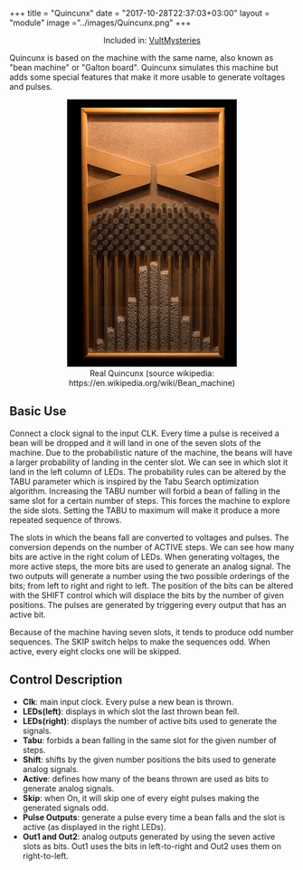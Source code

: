 
+++
title = "Quincunx"
date = "2017-10-28T22:37:03+03:00"
layout = "module"
image ="../images/Quincunx.png"
+++

<center>Included in: <a href="/mysteries/" class="btn btn-primary" role="button">VultMysteries</a> </center>

Quincunx is based on the machine with the same name, also known as "bean machine" or "Galton board". Quincunx simulates this machine but adds some special features that make it more usable to generate voltages and pulses.

<center><img src="../images/Galton_box.jpg"> </center>
<center>Real Quincunx (source wikipedia: https://en.wikipedia.org/wiki/Bean_machine) </center>

## Basic Use

Connect a clock signal to the input CLK. Every time a pulse is received a bean will be dropped and it will land in one of the seven slots of the machine. Due to the probabilistic nature of the machine, the beans will have a larger probability of landing in the center slot. We can see in which slot it land in the left column of LEDs. The probability rules can be altered by the TABU parameter which is inspired by the Tabu Search optimization algorithm. Increasing the TABU number will forbid a bean of falling in the same slot for a certain number of steps. This forces the machine to explore the side slots. Setting the TABU to maximum will make it produce a more repeated sequence of throws.

The slots in which the beans fall are converted to voltages and pulses. The conversion depends on the number of ACTIVE steps. We can see how many bits are active in the right colum of LEDs. When generating voltages, the more active steps, the more bits are used to generate an analog signal. The two outputs will generate a number using the two possible orderings of the bits; from left to right and right to left. The position of the bits can be altered with the SHIFT control which will displace the bits by the number of given positions. The pulses are generated by triggering every output that has an active bit.

Because of the machine having seven slots, it tends to produce odd number sequences. The SKIP switch helps to make the sequences odd. When active, every eight clocks one will be skipped.

## Control Description

- **Clk**: main input clock. Every pulse a new bean is thrown.
- **LEDs(left)**: displays in which slot the last thrown bean fell.
- **LEDs(right)**: displays the number of active bits used to generate the signals.
- **Tabu**: forbids a bean falling in the same slot for the given number of steps.
- **Shift**: shifts by the given number positions the bits used to generate analog signals.
- **Active**: defines how many of the beans thrown are used as bits to generate analog signals.
- **Skip**: when On, it will skip one of every eight pulses making the generated signals odd.
- **Pulse Outputs**: generate a pulse every time a bean falls and the slot is active (as displayed in the right LEDs).
- **Out1 and Out2**: analog outputs generated by using the seven active slots as bits. Out1 uses the bits in left-to-right and Out2 uses them on right-to-left.
